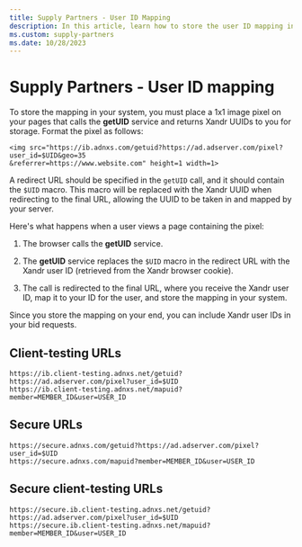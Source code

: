 ```yaml
---
title: Supply Partners - User ID Mapping
description: In this article, learn how to store the user ID mapping in your system.
ms.custom: supply-partners
ms.date: 10/28/2023
---
```


# Supply Partners - User ID mapping

To store the mapping in your system, you must place a 1x1 image pixel on your pages that calls the **getUID** service and returns Xandr UUIDs to you for storage. Format the pixel as follows:

```
<img src="https://ib.adnxs.com/getuid?https://ad.adserver.com/pixel?user_id=$UID&geo=35
&referrer=https://www.website.com" height=1 width=1>
```

A redirect URL should be specified in the `getUID` call, and it should contain the `$UID` macro. This macro will be replaced with the Xandr UUID when redirecting to the final URL, allowing the UUID to be taken in and mapped by your server.

Here's what happens when a user views a page containing the pixel:

1. The browser calls the **getUID** service.

1. The **getUID** service replaces the `$UID` macro in the redirect URL with the Xandr user ID (retrieved from the Xandr browser cookie).

1. The call is redirected to the final URL, where you receive the Xandr user ID, map it to your ID for the user, and store the mapping in your system.

Since you store the mapping on your end, you can include Xandr user IDs in your bid requests.

## Client-testing URLs

```
https://ib.client-testing.adnxs.net/getuid?https://ad.adserver.com/pixel?user_id=$UID
https://ib.client-testing.adnxs.net/mapuid?member=MEMBER_ID&user=USER_ID
```

## Secure URLs

```
https://secure.adnxs.com/getuid?https://ad.adserver.com/pixel?user_id=$UID
https://secure.adnxs.com/mapuid?member=MEMBER_ID&user=USER_ID
```

## Secure client-testing URLs

```
https://secure.ib.client-testing.adnxs.net/getuid?https://ad.adserver.com/pixel?user_id=$UID
https://secure.ib.client-testing.adnxs.net/mapuid?member=MEMBER_ID&user=USER_ID
```
